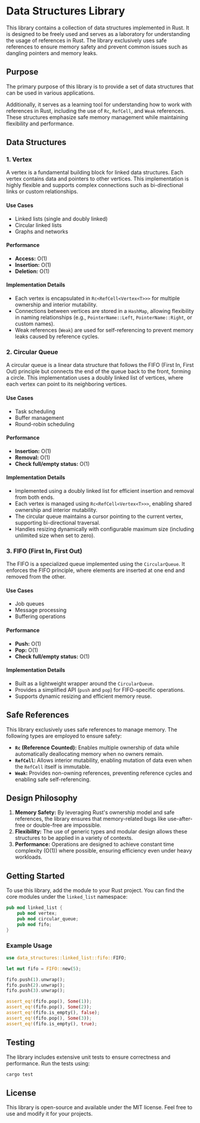 # Data Structures Library

This library contains a collection of data structures implemented in Rust. It is designed to be freely used and serves as a laboratory for understanding the usage of references in Rust. The library exclusively uses safe references to ensure memory safety and prevent common issues such as dangling pointers and memory leaks.

## Purpose

The primary purpose of this library is to provide a set of data structures that can be used in various applications.

Additionally, it serves as a learning tool for understanding how to work with references in Rust, including the use of `Rc`, `RefCell`, and `Weak` references. These structures emphasize safe memory management while maintaining flexibility and performance.

## Data Structures

### 1. Vertex

A vertex is a fundamental building block for linked data structures. Each vertex contains data and pointers to other vertices. This implementation is highly flexible and supports complex connections such as bi-directional links or custom relationships.

#### **Use Cases**
- Linked lists (single and doubly linked)
- Circular linked lists
- Graphs and networks

#### **Performance**
- **Access:** O(1)
- **Insertion:** O(1)
- **Deletion:** O(1)

#### **Implementation Details**
- Each vertex is encapsulated in `Rc<RefCell<Vertex<T>>>` for multiple ownership and interior mutability.
- Connections between vertices are stored in a `HashMap`, allowing flexibility in naming relationships (e.g., `PointerName::Left`, `PointerName::Right`, or custom names).
- Weak references (`Weak`) are used for self-referencing to prevent memory leaks caused by reference cycles.

### 2. Circular Queue

A circular queue is a linear data structure that follows the FIFO (First In, First Out) principle but connects the end of the queue back to the front, forming a circle. This implementation uses a doubly linked list of vertices, where each vertex can point to its neighboring vertices.

#### **Use Cases**
- Task scheduling
- Buffer management
- Round-robin scheduling

#### **Performance**
- **Insertion:** O(1)
- **Removal:** O(1)
- **Check full/empty status:** O(1)

#### **Implementation Details**
- Implemented using a doubly linked list for efficient insertion and removal from both ends.
- Each vertex is managed using `Rc<RefCell<Vertex<T>>>`, enabling shared ownership and interior mutability.
- The circular queue maintains a cursor pointing to the current vertex, supporting bi-directional traversal.
- Handles resizing dynamically with configurable maximum size (including unlimited size when set to zero).

### 3. FIFO (First In, First Out)

The FIFO is a specialized queue implemented using the `CircularQueue`. It enforces the FIFO principle, where elements are inserted at one end and removed from the other.

#### **Use Cases**
- Job queues
- Message processing
- Buffering operations

#### **Performance**
- **Push:** O(1)
- **Pop:** O(1)
- **Check full/empty status:** O(1)

#### **Implementation Details**
- Built as a lightweight wrapper around the `CircularQueue`.
- Provides a simplified API (`push` and `pop`) for FIFO-specific operations.
- Supports dynamic resizing and efficient memory reuse.

## Safe References

This library exclusively uses safe references to manage memory. The following types are employed to ensure safety:

- **`Rc` (Reference Counted):** Enables multiple ownership of data while automatically deallocating memory when no owners remain.
- **`RefCell`:** Allows interior mutability, enabling mutation of data even when the `RefCell` itself is immutable.
- **`Weak`:** Provides non-owning references, preventing reference cycles and enabling safe self-referencing.

## Design Philosophy

1. **Memory Safety:** By leveraging Rust's ownership model and safe references, the library ensures that memory-related bugs like use-after-free or double-free are impossible.
2. **Flexibility:** The use of generic types and modular design allows these structures to be applied in a variety of contexts.
3. **Performance:** Operations are designed to achieve constant time complexity (O(1)) where possible, ensuring efficiency even under heavy workloads.

## Getting Started

To use this library, add the module to your Rust project. You can find the core modules under the `linked_list` namespace:

```rust
pub mod linked_list {
    pub mod vertex;
    pub mod circular_queue;
    pub mod fifo;
}
```

### Example Usage

```rust
use data_structures::linked_list::fifo::FIFO;

let mut fifo = FIFO::new(5);

fifo.push(1).unwrap();
fifo.push(2).unwrap();
fifo.push(3).unwrap();

assert_eq!(fifo.pop(), Some(1));
assert_eq!(fifo.pop(), Some(2));
assert_eq!(fifo.is_empty(), false);
assert_eq!(fifo.pop(), Some(3));
assert_eq!(fifo.is_empty(), true);
```

## Testing

The library includes extensive unit tests to ensure correctness and performance. Run the tests using:

```bash
cargo test
```

## License

This library is open-source and available under the MIT license. Feel free to use and modify it for your projects.

